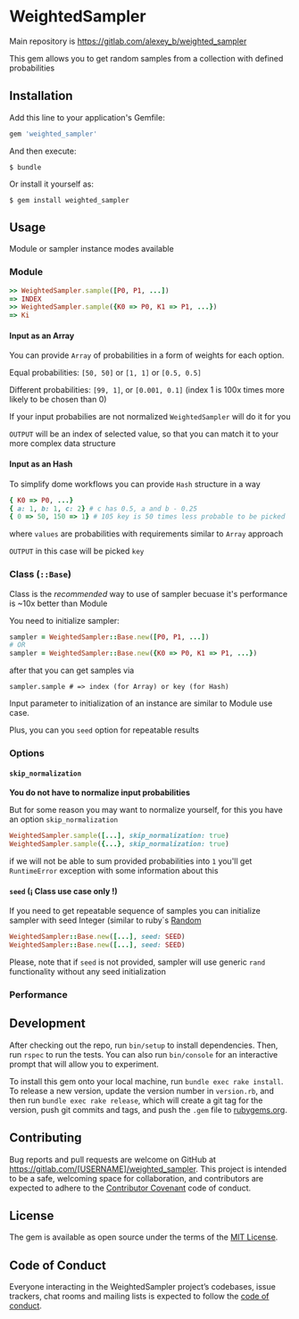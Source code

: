 # WeightedSampler

Main repository is https://gitlab.com/alexey_b/weighted_sampler

This gem allows you to get random samples from a collection with defined probabilities

## Installation

Add this line to your application's Gemfile:

```ruby
gem 'weighted_sampler'
```

And then execute:

    $ bundle

Or install it yourself as:

    $ gem install weighted_sampler

## Usage

Module or sampler instance modes available

### Module

```ruby
>> WeightedSampler.sample([P0, P1, ...])
=> INDEX
>> WeightedSampler.sample({K0 => P0, K1 => P1, ...})
=> Ki
```

#### Input as an Array

You can provide `Array` of probabilities in a form of weights for each option.

Equal probabilities: `[50, 50]` or `[1, 1]` or `[0.5, 0.5]`

Different probabilities: `[99, 1]`, or `[0.001, 0.1]` (index 1 is 100x times more likely to be chosen than 0)

If your input probabilies are not normalized `WeightedSampler` will do it for you

`OUTPUT` will be an index of selected value, so that you can match it to your more complex data structure

#### Input as an Hash

To simplify dome workflows you can provide `Hash` structure in a way

```ruby
{ K0 => P0, ...}
{ a: 1, b: 1, c: 2} # c has 0.5, a and b - 0.25
{ 0 => 50, 150 => 1} # 105 key is 50 times less probable to be picked
```

where `values` are probabilities with requirements similar to `Array` approach

`OUTPUT` in this case will be picked `key`

### Class (`::Base`)

Class is the *recommended* way to use of sampler becuase it's performance is ~10x better than Module

You need to initialize sampler:

```ruby
sampler = WeightedSampler::Base.new([P0, P1, ...])
# OR
sampler = WeightedSampler::Base.new({K0 => P0, K1 => P1, ...})
```

after that you can get samples via

`sampler.sample # => index (for Array) or key (for Hash)`

Input parameter to initialization of an instance are similar to Module use case.

Plus, you can you `seed` option for repeatable results

### Options

#### `skip_normalization`
**You do not have to normalize input probabilities**

But for some reason you may want to normalize yourself, for this
you have an option `skip_normalization`

```ruby
WeightedSampler.sample([...], skip_normalization: true)
WeightedSampler.sample({...}, skip_normalization: true)
```

if we will not be able to sum provided probabilities into `1` you'll get `RuntimeError` exception with some information about this

#### `seed` (¡ Class use case only !)

If you need to get repeatable sequence of samples you can initialize sampler with seed Integer (similar to ruby`s [Random](https://ruby-doc.org/core/Random.html#method-c-new)

```ruby
WeightedSampler::Base.new([...], seed: SEED)
WeightedSampler::Base.new([...], seed: SEED)
```

Please, note that if `seed` is not provided, sampler will use generic `rand` functionality without any seed initialization

### Performance

## Development

After checking out the repo, run `bin/setup` to install dependencies. Then, run `rspec` to run the tests. You can also run `bin/console` for an interactive prompt that will allow you to experiment.

To install this gem onto your local machine, run `bundle exec rake install`. To release a new version, update the version number in `version.rb`, and then run `bundle exec rake release`, which will create a git tag for the version, push git commits and tags, and push the `.gem` file to [rubygems.org](https://rubygems.org).

## Contributing

Bug reports and pull requests are welcome on GitHub at https://gitlab.com/[USERNAME]/weighted_sampler. This project is intended to be a safe, welcoming space for collaboration, and contributors are expected to adhere to the [Contributor Covenant](http://contributor-covenant.org) code of conduct.

## License

The gem is available as open source under the terms of the [MIT License](https://opensource.org/licenses/MIT).

## Code of Conduct

Everyone interacting in the WeightedSampler project’s codebases, issue trackers, chat rooms and mailing lists is expected to follow the [code of conduct](https://github.com/[USERNAME]/weighted_sampler/blob/master/CODE_OF_CONDUCT.md).
